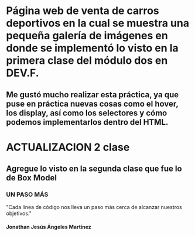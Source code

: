 # Página web de venta de carros deportivos en la cual se muestra una pequeña galería de imágenes en donde se implementó lo visto en la primera clase del módulo dos en DEV.F.

## Me gustó mucho realizar esta práctica, ya que puse en práctica nuevas cosas como el hover, los display, así como los selectores y cómo podemos implementarlos dentro del HTML.

# ACTUALIZACION 2 clase 
## Agregue lo visto en la segunda clase que fue lo de Box Model 

### UN PASO MÁS
"Cada línea de código nos lleva un paso más cerca de alcanzar nuestros objetivos."

#### Jonathan Jesús Ángeles Martínez